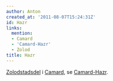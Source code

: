 ```yaml
---
author: Anton
created_at: '2011-08-07T15:24:31Z'
id: Hazr
links:
  mention:
  - Camard
  - 'Camard-Hazr'
  - Zolod
title: Hazr
---
```


[Zolodstadsdel] i [Camard], se [Camard-Hazr].

  [Zolodstadsdel]: Zolod
  [Camard]: Camard
  [Camard-Hazr]: Camard-Hazr

